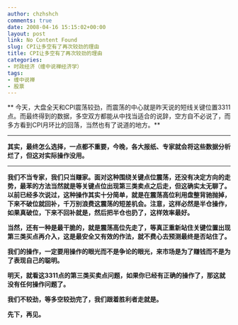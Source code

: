 ```yaml
---
author: chzhshch
comments: true
date: 2008-04-16 15:15:02+00:00
layout: post
link: No Content Found
slug: CPI让多空有了再次较劲的理由
title: CPI让多空有了再次较劲的理由
categories:
- 时政经济（缠中说禅经济学）
tags:
- 缠中说禅
- 股票
---
```


			

** 今天，大盘全天和CPI震荡较劲，而震荡的中心就是昨天说的短线关键位置3311点。而最终得到的数据，多空双方都能从中找当适合的说辞，空方自不必说了，而多方看到CPI月环比的回落，当然也有了说道的地方。**

** **

**其实，最终怎么选择，一点都不重要，今晚，各大报纸、专家就会将这些数据分析烂了，但这对实际操作没用。**

** **

**我们不当专家，我们只当赚家。面对这种围绕关键点位震荡，还没有决定方向的走势，最苯的方法当然就是等关键点位出现第三类卖点之后走，但这确实太无聊了。以前已经多次说过，这种操作其实十分简单，就是在震荡高位利用盘整背驰抛掉，下来不破位就回补，千万别浪费这震荡的短差机会。注意，这样必然是半仓操作，如果真破位，下来不回补就是，然后把半仓也扔了，这样效率最好。**

**当然，还有一种是最干脆的，就是震荡高位先走了，等真正重新站住关键位置出现第三类买点再介入，这是最安全又有效的作法，就不费心去预测最终是否站住了。**

**我们的操作，一定要用操作的眼光而不是争论的眼光，来市场是为了赚钱而不是为了表现自己的聪明。**

**明天，就看这3311点的第三类买卖点问题，如果你已经有正确的操作了，那这就没有任何操作问题了。**

**我们不较劲，等多空较劲完了，我们跟着胜利者走就是。**

**先下，再见。**
